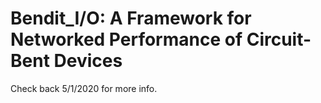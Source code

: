# Bendit_I/O: A Framework for Networked Performance of Circuit-Bent Devices

Check back 5/1/2020 for more info.